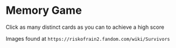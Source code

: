 # Memory Game

Click as many distinct cards as you can to achieve a high score

Images found at `https://riskofrain2.fandom.com/wiki/Survivors`
